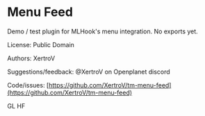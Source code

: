 # Menu Feed

Demo / test plugin for MLHook's menu integration. No exports yet.

License: Public Domain

Authors: XertroV

Suggestions/feedback: @XertroV on Openplanet discord

Code/issues: [https://github.com/XertroV/tm-menu-feed](https://github.com/XertroV/tm-menu-feed)

GL HF
